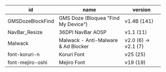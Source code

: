 | id               | name                                | version              |
|------------------|-------------------------------------|----------------------|
| GMSDozeBlockFind | GMS Doze (Bloquea "Find My Device") | v1.4B (141)          |
| NavBar_Resize    | 36DPI NavBar AOSP                   | v1.1 (11)            |
| Malwack          | Malwack - Anti-Malware & Ad Blocker | v2.0 (6) -> v2.1 (7) |
| font-koruri-n    | Koruri Font                         | v25 (25)             |
| font-mejiro-oshi | Mejiro Font                         | v19 (19)             |